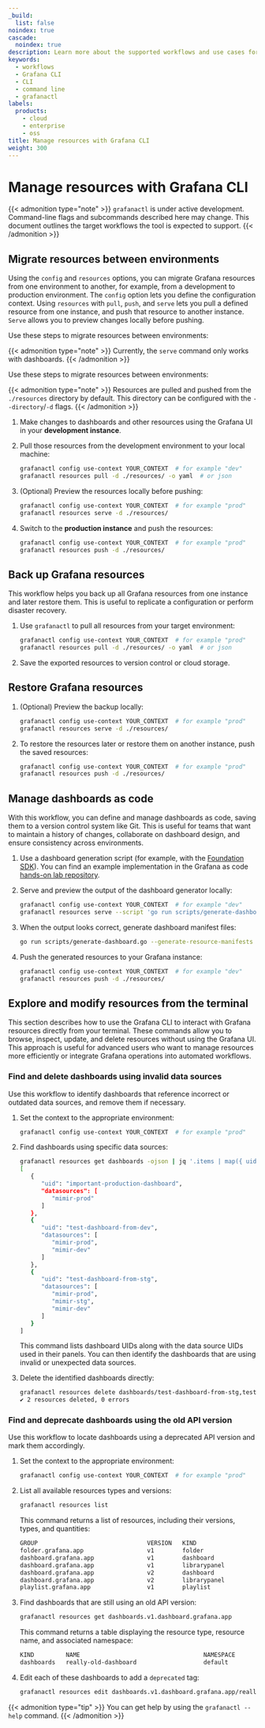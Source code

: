 ```yaml
---
_build:
  list: false
noindex: true
cascade:
  noindex: true
description: Learn more about the supported workflows and use cases for Grafana CLI
keywords:
  - workflows
  - Grafana CLI
  - CLI
  - command line
  - grafanactl
labels:
  products:
    - cloud
    - enterprise
    - oss
title: Manage resources with Grafana CLI
weight: 300
---
```


# Manage resources with Grafana CLI

{{< admonition type="note" >}}
`grafanactl` is under active development. Command-line flags and subcommands described here may change. This document outlines the target workflows the tool is expected to support.
{{< /admonition >}}

## Migrate resources between environments

Using the `config` and `resources` options, you can migrate Grafana resources from one environment to another, for example, from a development to production environment.
The `config` option lets you define the configuration context.
Using `resources` with `pull`, `push`, and `serve` lets you pull a defined resource from one instance, and push that resource to another instance. `Serve` allows you to preview changes locally before pushing.

Use these steps to migrate resources between environments:

{{< admonition type="note" >}}
Currently, the `serve` command only works with dashboards.
{{< /admonition >}}

Use these steps to migrate resources between environments:

{{< admonition type="note" >}}
Resources are pulled and pushed from the `./resources` directory by default.
This directory can be configured with the `--directory`/`-d` flags.
{{< /admonition >}}

1. Make changes to dashboards and other resources using the Grafana UI in your **development instance**.
1. Pull those resources from the development environment to your local machine:

   ```bash
   grafanactl config use-context YOUR_CONTEXT  # for example "dev"
   grafanactl resources pull -d ./resources/ -o yaml  # or json
   ```

1. (Optional) Preview the resources locally before pushing:

   ```bash
   grafanactl config use-context YOUR_CONTEXT  # for example "prod"
   grafanactl resources serve -d ./resources/
   ```

1. Switch to the **production instance** and push the resources:

   ```bash
   grafanactl config use-context YOUR_CONTEXT  # for example "prod"
   grafanactl resources push -d ./resources/
   ```

## Back up Grafana resources

This workflow helps you back up all Grafana resources from one instance and later restore them. This is useful to replicate a configuration or perform disaster recovery.

1. Use `grafanactl` to pull all resources from your target environment:

   ```bash
   grafanactl config use-context YOUR_CONTEXT  # for example "prod"
   grafanactl resources pull -d ./resources/ -o yaml  # or json
   ```

1. Save the exported resources to version control or cloud storage.

## Restore Grafana resources

1. (Optional) Preview the backup locally:

   ```bash
   grafanactl config use-context YOUR_CONTEXT  # for example "prod"
   grafanactl resources serve -d ./resources/
   ```

1. To restore the resources later or restore them on another instance, push the saved resources:

   ```bash
   grafanactl config use-context YOUR_CONTEXT  # for example "prod"
   grafanactl resources push -d ./resources/
   ```

## Manage dashboards as code

With this workflow, you can define and manage dashboards as code, saving them to a version control system like Git. This is useful for teams that want to maintain a history of changes, collaborate on dashboard design, and ensure consistency across environments.

1. Use a dashboard generation script (for example, with the [Foundation SDK](https://github.com/grafana/grafana-foundation-sdk)). You can find an example implementation in the Grafana as code [hands-on lab repository](https://github.com/grafana/dashboards-as-code-workshop/tree/main/part-one-golang).

1. Serve and preview the output of the dashboard generator locally:

   ```bash
   grafanactl config use-context YOUR_CONTEXT  # for example "dev"
   grafanactl resources serve --script 'go run scripts/generate-dashboard.go' --watch './scripts'
   ```

1. When the output looks correct, generate dashboard manifest files:

   ```bash
   go run scripts/generate-dashboard.go --generate-resource-manifests --output './resources'
   ```

1. Push the generated resources to your Grafana instance:

   ```bash
   grafanactl config use-context YOUR_CONTEXT  # for example "dev"
   grafanactl resources push -d ./resources/
   ```

## Explore and modify resources from the terminal

This section describes how to use the Grafana CLI to interact with Grafana resources directly from your terminal. These commands allow you to browse, inspect, update, and delete resources without using the Grafana UI. This approach is useful for advanced users who want to manage resources more efficiently or integrate Grafana operations into automated workflows.

### Find and delete dashboards using invalid data sources

Use this workflow to identify dashboards that reference incorrect or outdated data sources, and remove them if necessary.

1. Set the context to the appropriate environment:

   ```bash
   grafanactl config use-context YOUR_CONTEXT  # for example "prod"
   ```

1. Find dashboards using specific data sources:

   ```bash
   grafanactl resources get dashboards -ojson | jq '.items | map({ uid: .metadata.name, datasources: .spec.panels | map(.datasource.uid)  })'
   [
      {
         "uid": "important-production-dashboard",
         "datasources": [
            "mimir-prod"
         ]
      },
      {
         "uid": "test-dashboard-from-dev",
         "datasources": [
            "mimir-prod",
            "mimir-dev"
         ]
      },
      {
         "uid": "test-dashboard-from-stg",
         "datasources": [
            "mimir-prod",
            "mimir-stg",
            "mimir-dev"
         ]
      }
   ]
   ```

   This command lists dashboard UIDs along with the data source UIDs used in their panels. You can then identify the dashboards that are using invalid or unexpected data sources.

1. Delete the identified dashboards directly:

   ```bash
   grafanactl resources delete dashboards/test-dashboard-from-stg,test-dashboard-from-dev
   ✔ 2 resources deleted, 0 errors
   ```

### Find and deprecate dashboards using the old API version

Use this workflow to locate dashboards using a deprecated API version and mark them accordingly.

1. Set the context to the appropriate environment:

   ```bash
   grafanactl config use-context YOUR_CONTEXT  # for example "prod"
   ```

1. List all available resources types and versions:

   ```bash
   grafanactl resources list
   ```

   This command returns a list of resources, including their versions, types, and quantities:

   ```bash
   GROUP                               VERSION   KIND
   folder.grafana.app                  v1        folder
   dashboard.grafana.app               v1        dashboard
   dashboard.grafana.app               v1        librarypanel
   dashboard.grafana.app               v2        dashboard
   dashboard.grafana.app               v2        librarypanel
   playlist.grafana.app                v1        playlist
   ```

1. Find dashboards that are still using an old API version:

   ```bash
   grafanactl resources get dashboards.v1.dashboard.grafana.app
   ```

   This command returns a table displaying the resource type, resource name, and associated namespace:

   ```bash
   KIND         NAME                                   NAMESPACE
   dashboards   really-old-dashboard                   default
   ```

1. Edit each of these dashboards to add a `deprecated` tag:

   ```bash
   grafanactl resources edit dashboards.v1.dashboard.grafana.app/really-old-dashboard -p '{"spec":{"tags":["deprecated"]}}'
   ```

{{< admonition type="tip" >}}
You can get help by using the `grafanactl --help` command.
{{< /admonition >}}
